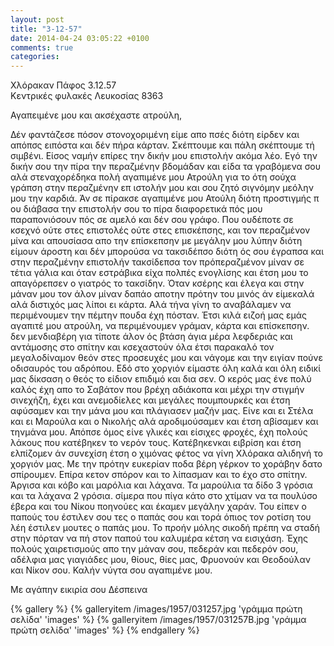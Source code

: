 ```yaml
---
layout: post
title: "3-12-57"
date: 2014-04-24 03:05:22 +0100
comments: true
categories: 
---
```


Χλόρακαν Πάφος 3.12.57<br/>
Κεντρικές φυλακές Λευκοσίας 8363

Αγαπειμένε μου και ακσέχαστε ατρούλη,

Δέν φαντάζεσε πόσον στονοχοριμένη είμε απο πσές διότη είρδεν και απόπσς ειπόστα και δέν πήρα κάρταν. Σκέπτουμε και πάλη σκέπτουμε τή σιμβένι. Είσος ναμήν επίρες την δικήν μου επιστολήν ακόμα λέο. Εγό την δικήν σου την πίρα την περαζμένην βδομάδαν και είδα τα γραβόμενα σου αλά στεναχορέδηκα πολή αγαπιμένε μου Ατρούλη για το ότη σούχα γράπση στην περαζμένην επ ιστολήν μου και σου ζητό σιγνόμην μεόλην μου την καρδιά. Άν σε πίρακσε αγαπιμένε μου Ατούλη διότη προστιγμής π ου διάβασα την επιστολήν σου το πίρα διαφορετικά πός μου παραπονιόσουν πός σε αμελό και δέν σου γράφο. Που ουδέποτε σε κσεχνό ούτε στες επιστολές ούτε στες επισκέπσης, και τον περαζμένον μίνα και απουσίασα απο την επίσκεπσην με μεγάλην μου λύπην διότη είμουν άροστη και δέν μπορούσα να τακσιδέπσο διότη ός σου έγραπσα και στην περαζμένην επιστολήν τακσίδεπσα τον πρόπεραζμένον μίναν σε τέτια γάλια και όταν εστράβικα είχα πολπές ενογλίσης και έτση μου το απαγόρεπσεν ο γιατρός το τακσίδην. Όταν κσέρης και έλεγα και στην μάναν μου τον άλον μίναν δαπάο αποτην πρότην του μινός άν είμεκαλά αλά διστιχός μας λίποι ει κάρτα. Αλά τήνα γίνη το αναβάλαμεν να περιμένουμεν την πέμτην πουδα έχη πόσταν. Έτσι κιλά ειζοή μας εμάς αγαπιτέ μου ατρούλη, να περιμένουμεν γράμαν, κάρτα και επίσκεπσην. δεν μενδιαβέρη για τίποτε άλον ός βτάση άγια μέρα λεφδεριάς και αντάμοσης στο σπίτην και κσεχαστούν όλα έτσι παρακαλό τον μεγαλοδίναμον θεόν στες προσευχές μου και νάγομε και την ειγίαν πούνε οδισαυρός του αδρόπου. Εδό στο χοργιόν είμαστε όλη καλά και όλη ειδικί μας δίκσαση ο θεός το είδιον επιδιμό και δια σεν. Ο κερός μας ένε πολύ καλός έχη απο το Σαβάτον που βρέχη αδιάκοπα και μέχρι την στιγμήν σινεχήζη, έχει και ανεμοδίελες και μεγάλες πουμπουρκές και έτση αφύσαμεν και την μάνα μου και πλάγιασεν μαζήν μας. Είνε και ει Στέλα και ει Μαρούλα και ο Νικολής αλά αροδιμούσαμεν και έτση αβίσαμεν και τηνμάνα μου. Απόπσε όμος είνε γλικές και είσιχες φροχές, έχη πολούς λάκους που κατέβηκεν το νερόν τους. Κατέβηκενκαι ειβρίση και έτση ελπίζομεν άν συνεχίση έτση ο χιμόνας φέτος να γίνη Χλόρακα αλιδηνή το χοργιόν μας. Με την πρότην ευκερίαν ποδα βέρη γέρκον το χοράβην δατο σπίρουμεν. Επίρα κετον σπόρον και το λίπασμαν και το έχο στο σπίτην. Άργισα και κόβο και μαρόλια και λάχανα. Τα μαρούλια τα δίδο 3 γρόσια και τα λάχανα 2 γρόσια. σίμερα που πίγα κάτο στο χτίμαν να τα πουλύσο έβερα και του Νίκου ποηνούες και έκαμεν μεγάλην χαράν. Του είπεν ο παπούς του έστιλεν σου τες ο παπάς σου και τορά όπιος τον ροτίση του λέη έστιλεν μουτες ο παπάς μου. Το προήν μόλης σικοδή πρέπη να σταδή στην πόρταν να πή στον παπού του καλυμέρα κέτση να εισιχάση. Έχης πολούς χαιρετισμούς απο την μάναν σου, πεδεράν και πεδερόν σου, αδέλφια μας γιαγιάδες μου, θίους, θίες μας, Φρυονούν και Θεοδούλαν και Νίκον σου. Καλήν νύγτα σου αγαπιμένε μου.

Με αγάπην εικιρία σου Δέσπεινα

{% gallery %}
  {% galleryitem /images/1957/031257.jpg 'γράμμα πρώτη σελίδα' 'images' %}
  {% galleryitem /images/1957/031257B.jpg 'γράμμα πρώτη σελίδα' 'images' %}
{% endgallery %}
